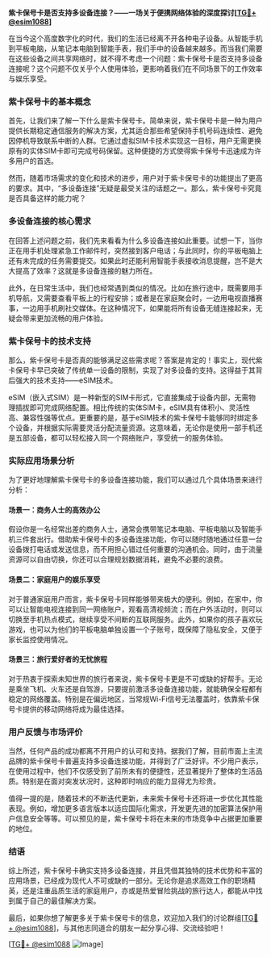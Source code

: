 **紫卡保号卡是否支持多设备连接？——一场关于便携网络体验的深度探讨[[TG💪+ @esim1088](https://t.me/s/esim1088)]**

在当今这个高度数字化的时代，我们的生活已经离不开各种电子设备。从智能手机到平板电脑，从笔记本电脑到智能手表，我们手中的设备越来越多。而当我们需要在这些设备之间共享网络时，就不得不考虑一个问题：紫卡保号卡是否支持多设备连接呢？这个问题不仅关乎个人使用体验，更影响着我们在不同场景下的工作效率与娱乐享受。

### 紫卡保号卡的基本概念

首先，让我们来了解一下什么是紫卡保号卡。简单来说，紫卡保号卡是一种为用户提供长期稳定通信服务的解决方案，尤其适合那些希望保持手机号码连续性、避免因停机导致联系中断的人群。它通过虚拟SIM卡技术实现这一目标，用户无需更换原有的实体SIM卡即可完成号码保留。这种便捷的方式使得紫卡保号卡迅速成为许多用户的首选。

然而，随着市场需求的变化和技术的进步，用户对于紫卡保号卡的功能提出了更高的要求。其中，“多设备连接”无疑是最受关注的话题之一。那么，紫卡保号卡究竟是否具备这样的能力呢？

### 多设备连接的核心需求

在回答上述问题之前，我们先来看看为什么多设备连接如此重要。试想一下，当你正在用手机处理紧急工作邮件时，突然接到客户电话；与此同时，你的平板电脑上还有未完成的任务需要提交。如果此时还能利用智能手表接收消息提醒，岂不是大大提高了效率？这就是多设备连接的魅力所在。

此外，在日常生活中，我们也经常遇到类似的情况。比如在旅行途中，既需要用手机导航，又需要查看平板上的行程安排；或者是在家庭聚会时，一边用电视直播赛事，一边用手机刷社交媒体。在这种情况下，如果能将所有设备无缝连接起来，无疑会带来更加流畅的用户体验。

### 紫卡保号卡的技术支持

那么，紫卡保号卡是否真的能够满足这些需求呢？答案是肯定的！事实上，现代紫卡保号卡早已突破了传统单一设备的限制，实现了对多设备的支持。这得益于其背后强大的技术支持——eSIM技术。

eSIM（嵌入式SIM）是一种新型的SIM卡形式，它直接集成于设备内部，无需物理插拔即可完成网络配置。相比传统的实体SIM卡，eSIM具有体积小、灵活性高、兼容性强等优点。更重要的是，基于eSIM技术的紫卡保号卡能够同时绑定多个设备，并根据实际需要灵活分配流量资源。这意味着，无论你是使用一部手机还是五部设备，都可以轻松接入同一个网络账户，享受统一的服务体验。

### 实际应用场景分析

为了更好地理解紫卡保号卡的多设备连接功能，我们可以通过几个具体场景来进行分析：

#### 场景一：商务人士的高效办公
假设你是一名经常出差的商务人士，通常会携带笔记本电脑、平板电脑以及智能手机三件套出行。借助紫卡保号卡的多设备连接功能，你可以随时随地通过任意一台设备拨打电话或发送信息，而不用担心错过任何重要的沟通机会。同时，由于流量资源可以自由切换，你还可以合理规划数据消耗，避免不必要的浪费。

#### 场景二：家庭用户的娱乐享受
对于普通家庭用户而言，紫卡保号卡同样能够带来极大的便利。例如，在家中，你可以让智能电视连接到同一网络账户，观看高清视频流；而在户外活动时，则可以切换至手机热点模式，继续享受不间断的互联网服务。此外，如果你的孩子喜欢玩游戏，也可以为他们的平板电脑单独设置一个子账号，既保障了隐私安全，又便于家长监控使用情况。

#### 场景三：旅行爱好者的无忧旅程
对于热衷于探索未知世界的旅行者来说，紫卡保号卡更是不可或缺的好帮手。无论是乘坐飞机、火车还是自驾游，只要提前激活多设备连接功能，就能确保全程都有稳定的网络覆盖。特别是在偏远地区，当常规Wi-Fi信号无法覆盖时，依靠紫卡保号卡提供的移动网络将成为最佳选择。

### 用户反馈与市场评价

当然，任何产品的成功都离不开用户的认可和支持。据我们了解，目前市面上主流品牌的紫卡保号卡普遍支持多设备连接功能，并得到了广泛好评。不少用户表示，在使用过程中，他们不仅感受到了前所未有的便捷性，还显著提升了整体的生活品质。特别是在面对突发状况时，这种即时响应的能力显得尤为珍贵。

值得一提的是，随着技术的不断迭代更新，未来紫卡保号卡还将进一步优化其性能表现。例如，增加更多语言版本以适应国际化需求，开发更先进的加密算法保护用户信息安全等等。可以预见的是，紫卡保号卡将在未来的市场竞争中占据更加重要的地位。

### 结语

综上所述，紫卡保号卡确实支持多设备连接，并且凭借其独特的技术优势和丰富的应用场景，已经成为现代人不可或缺的一部分。无论你是追求高效工作的职场精英，还是注重品质生活的家庭用户，亦或是热爱冒险挑战的旅行达人，都能从中找到属于自己的最佳解决方案。

最后，如果你想了解更多关于紫卡保号卡的信息，欢迎加入我们的讨论群组[[TG💪+ @esim1088](https://t.me/s/esim1088)]，与其他志同道合的朋友一起分享心得、交流经验吧！

[[TG💪+ @esim1088](https://t.me/s/esim1088) ![Image](https://i.postimg.cc/4NQfJmqS/Snipaste-2025-05-13-00-14-12.png)]